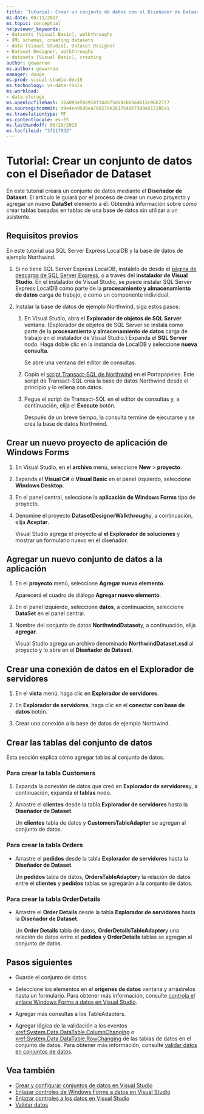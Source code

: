 ```yaml
---
title: 'Tutorial: Crear un conjunto de datos con el Diseñador de Dataset'
ms.date: 09/11/2017
ms.topic: conceptual
helpviewer_keywords:
- datasets [Visual Basic], walkthroughs
- XML schemas, creating datasets
- data [Visual Studio], Dataset Designer
- Dataset Designer, walkthroughs
- datasets [Visual Basic], creating
author: gewarren
ms.author: gewarren
manager: douge
ms.prod: visual-studio-dev15
ms.technology: vs-data-tools
ms.workload:
- data-storage
ms.openlocfilehash: 32a093e59d918f34ddf5da9cbb5edb13c96b2777
ms.sourcegitcommit: d9e4ea95d0ea70827de281754067309a517205a1
ms.translationtype: MT
ms.contentlocale: es-ES
ms.lasthandoff: 06/29/2018
ms.locfileid: "37117932"
---
```

# <a name="walkthrough-create-a-dataset-with-the-dataset-designer"></a>Tutorial: Crear un conjunto de datos con el Diseñador de Dataset

En este tutorial creará un conjunto de datos mediante el **Diseñador de Dataset**. El artículo le guiará por el proceso de crear un nuevo proyecto y agregar un nuevo **DataSet** elemento a él. Obtendrá información sobre cómo crear tablas basadas en tablas de una base de datos sin utilizar a un asistente.

## <a name="prerequisites"></a>Requisitos previos

En este tutorial usa SQL Server Express LocalDB y la base de datos de ejemplo Northwind.

1.  Si no tiene SQL Server Express LocalDB, instálelo de desde el [página de descarga de SQL Server Express](https://www.microsoft.com/sql-server/sql-server-editions-express), o a través del **instalador de Visual Studio**. En el instalador de Visual Studio, se puede instalar SQL Server Express LocalDB como parte de la **procesamiento y almacenamiento de datos** carga de trabajo, o como un componente individual.

2.  Instalar la base de datos de ejemplo Northwind, siga estos pasos:

    1. En Visual Studio, abra el **Explorador de objetos de SQL Server** ventana. (Explorador de objetos de SQL Server se instala como parte de la **procesamiento y almacenamiento de datos** carga de trabajo en el instalador de Visual Studio.) Expanda el **SQL Server** nodo. Haga doble clic en la instancia de LocalDB y seleccione **nueva consulta**.

       Se abre una ventana del editor de consultas.

    2. Copia el [script Transact-SQL de Northwind](https://github.com/MicrosoftDocs/visualstudio-docs/blob/master/docs/data-tools/samples/northwind.sql?raw=true) en el Portapapeles. Este script de Transact-SQL crea la base de datos Northwind desde el principio y lo rellena con datos.

    3. Pegue el script de Transact-SQL en el editor de consultas y, a continuación, elija el **Execute** botón.

       Después de un breve tiempo, la consulta termine de ejecutarse y se crea la base de datos Northwind.

## <a name="create-a-new-windows-forms-application-project"></a>Crear un nuevo proyecto de aplicación de Windows Forms

1. En Visual Studio, en el **archivo** menú, seleccione **New** > **proyecto**.

2. Expanda el **Visual C#** o **Visual Basic** en el panel izquierdo, seleccione **Windows Desktop**.

3. En el panel central, seleccione la **aplicación de Windows Forms** tipo de proyecto.

4. Denomine el proyecto **DatasetDesignerWalkthrough**y, a continuación, elija **Aceptar**.

     Visual Studio agrega el proyecto al **el Explorador de soluciones** y mostrar un formulario nuevo en el diseñador.

## <a name="add-a-new-dataset-to-the-application"></a>Agregar un nuevo conjunto de datos a la aplicación

1.  En el **proyecto** menú, seleccione **Agregar nuevo elemento**.

     Aparecerá el cuadro de diálogo **Agregar nuevo elemento**.

2.  En el panel izquierdo, seleccione **datos**, a continuación, seleccione **DataSet** en el panel central.

3.  Nombre del conjunto de datos **NorthwindDataset**y, a continuación, elija **agregar**.

     Visual Studio agrega un archivo denominado **NorthwindDataset.xsd** al proyecto y lo abre en el **Diseñador de Dataset**.

## <a name="create-a-data-connection-in-server-explorer"></a>Crear una conexión de datos en el Explorador de servidores

1.  En el **vista** menú, haga clic en **Explorador de servidores**.

2.  En **Explorador de servidores**, haga clic en el **conectar con base de datos** botón.

3.  Crear una conexión a la base de datos de ejemplo Northwind.

## <a name="create-the-tables-in-the-dataset"></a>Crear las tablas del conjunto de datos

Esta sección explica cómo agregar tablas al conjunto de datos.

### <a name="to-create-the-customers-table"></a>Para crear la tabla Customers

1.  Expanda la conexión de datos que creó en **Explorador de servidores**y, a continuación, expanda el **tablas** nodo.

2.  Arrastre el **clientes** desde la tabla **Explorador de servidores** hasta la **Diseñador de Dataset**.

     Un **clientes** tabla de datos y **CustomersTableAdapter** se agregan al conjunto de datos.

### <a name="to-create-the-orders-table"></a>Para crear la tabla Orders

-   Arrastre el **pedidos** desde la tabla **Explorador de servidores** hasta la **Diseñador de Dataset**.

     Un **pedidos** tabla de datos, **OrdersTableAdapter**y la relación de datos entre el **clientes** y **pedidos** tablas se agregarán a la conjunto de datos.

### <a name="to-create-the-orderdetails-table"></a>Para crear la tabla OrderDetails

-   Arrastre el **Order Details** desde la tabla **Explorador de servidores** hasta la **Diseñador de Dataset**.

     Un **Order Details** tabla de datos, **OrderDetailsTableAdapter**y una relación de datos entre el **pedidos** y **OrderDetails** tablas se agregan al conjunto de datos.

## <a name="next-steps"></a>Pasos siguientes

-   Guarde el conjunto de datos.

-   Seleccione los elementos en el **orígenes de datos** ventana y arrástrelos hasta un formulario. Para obtener más información, consulte [controla el enlace Windows Forms a datos en Visual Studio](../data-tools/bind-windows-forms-controls-to-data-in-visual-studio.md).

-   Agregar más consultas a los TableAdapters.

-   Agregar lógica de la validación a los eventos <xref:System.Data.DataTable.ColumnChanging> o <xref:System.Data.DataTable.RowChanging> de las tablas de datos en el conjunto de datos. Para obtener más información, consulte [validar datos en conjuntos de datos](../data-tools/validate-data-in-datasets.md).

## <a name="see-also"></a>Vea también

- [Crear y configurar conjuntos de datos en Visual Studio](../data-tools/create-and-configure-datasets-in-visual-studio.md)
- [Enlazar controles de Windows Forms a datos en Visual Studio](../data-tools/bind-windows-forms-controls-to-data-in-visual-studio.md)
- [Enlazar controles a los datos en Visual Studio](../data-tools/bind-controls-to-data-in-visual-studio.md)
- [Validar datos](../data-tools/validate-data-in-datasets.md)